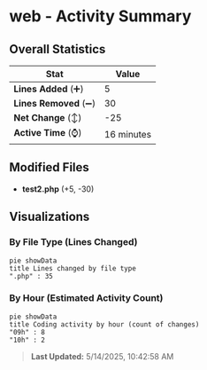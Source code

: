 # web - Activity Summary 

## Overall Statistics

| Stat                   | Value                                                             |
| ---------------------- | ----------------------------------------------------------------- |
| **Lines Added** (➕)   | 5                                          |
| **Lines Removed** (➖) | 30                                        |
| **Net Change** (↕)    | -25                |
| **Active Time** (⌚)   | 16 minutes |


## Modified Files
- **test2.php** (+5, -30)

## Visualizations

### By File Type (Lines Changed)

```mermaid
pie showData
title Lines changed by file type
".php" : 35
```

### By Hour (Estimated Activity Count)

```mermaid
pie showData
title Coding activity by hour (count of changes)
"09h" : 8
"10h" : 2
```


> **Last Updated:** 5/14/2025, 10:42:58 AM